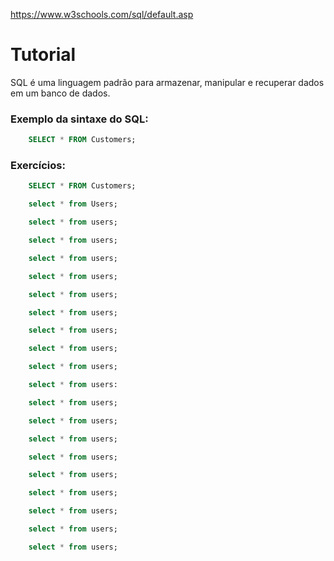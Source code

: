 https://www.w3schools.com/sql/default.asp

# Tutorial

SQL é uma linguagem padrão para armazenar, manipular e recuperar dados em um banco de dados.

### Exemplo da sintaxe do SQL:

```sql
    SELECT * FROM Customers;
```

### Exercícios:

```sql
    SELECT * FROM Customers;

    select * from Users;

    select * from users;

    select * from users;

    select * from users;

    select * from users;

    select * from users;

    select * from users;

    select * from users;

    select * from users;

    select * from users;

    select * from users:

    select * from users;

    select * from users;

    select * from users;

    select * from users;

    select * from users;

    select * from users;

    select * from users;

    select * from users;

    select * from users;
```
